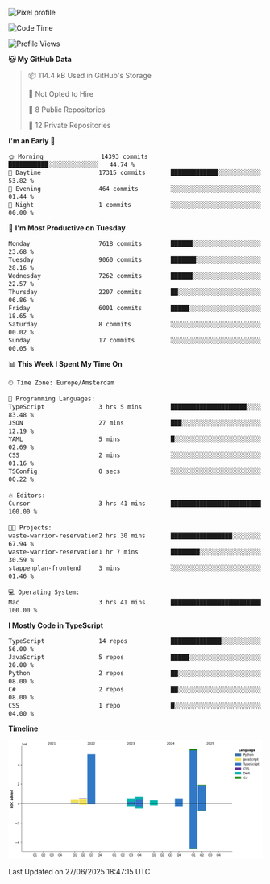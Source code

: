 ![Pixel profile](https://pixel-profile.vercel.app/api/github-stats?username=Atchferox&screen_effect=true&theme=rainbow
)


<!--START_SECTION:waka-->
![Code Time](http://img.shields.io/badge/Code%20Time-716%20hrs%2025%20mins-blue)

![Profile Views](http://img.shields.io/badge/Profile%20Views-0-blue)

**🐱 My GitHub Data** 

> 📦 114.4 kB Used in GitHub's Storage 
 > 
> 🚫 Not Opted to Hire
 > 
> 📜 8 Public Repositories 
 > 
> 🔑 12 Private Repositories 
 > 
**I'm an Early 🐤** 

```text
🌞 Morning                14393 commits       ███████████░░░░░░░░░░░░░░   44.74 % 
🌆 Daytime                17315 commits       █████████████░░░░░░░░░░░░   53.82 % 
🌃 Evening                464 commits         ░░░░░░░░░░░░░░░░░░░░░░░░░   01.44 % 
🌙 Night                  1 commits           ░░░░░░░░░░░░░░░░░░░░░░░░░   00.00 % 
```
📅 **I'm Most Productive on Tuesday** 

```text
Monday                   7618 commits        ██████░░░░░░░░░░░░░░░░░░░   23.68 % 
Tuesday                  9060 commits        ███████░░░░░░░░░░░░░░░░░░   28.16 % 
Wednesday                7262 commits        ██████░░░░░░░░░░░░░░░░░░░   22.57 % 
Thursday                 2207 commits        ██░░░░░░░░░░░░░░░░░░░░░░░   06.86 % 
Friday                   6001 commits        █████░░░░░░░░░░░░░░░░░░░░   18.65 % 
Saturday                 8 commits           ░░░░░░░░░░░░░░░░░░░░░░░░░   00.02 % 
Sunday                   17 commits          ░░░░░░░░░░░░░░░░░░░░░░░░░   00.05 % 
```


📊 **This Week I Spent My Time On** 

```text
🕑︎ Time Zone: Europe/Amsterdam

💬 Programming Languages: 
TypeScript               3 hrs 5 mins        █████████████████████░░░░   83.48 % 
JSON                     27 mins             ███░░░░░░░░░░░░░░░░░░░░░░   12.19 % 
YAML                     5 mins              █░░░░░░░░░░░░░░░░░░░░░░░░   02.69 % 
CSS                      2 mins              ░░░░░░░░░░░░░░░░░░░░░░░░░   01.16 % 
TSConfig                 0 secs              ░░░░░░░░░░░░░░░░░░░░░░░░░   00.22 % 

🔥 Editors: 
Cursor                   3 hrs 41 mins       █████████████████████████   100.00 % 

🐱‍💻 Projects: 
waste-warrior-reservation2 hrs 30 mins       █████████████████░░░░░░░░   67.94 % 
waste-warrior-reservation1 hr 7 mins         ████████░░░░░░░░░░░░░░░░░   30.59 % 
stappenplan-frontend     3 mins              ░░░░░░░░░░░░░░░░░░░░░░░░░   01.46 % 

💻 Operating System: 
Mac                      3 hrs 41 mins       █████████████████████████   100.00 % 
```

**I Mostly Code in TypeScript** 

```text
TypeScript               14 repos            ██████████████░░░░░░░░░░░   56.00 % 
JavaScript               5 repos             █████░░░░░░░░░░░░░░░░░░░░   20.00 % 
Python                   2 repos             ██░░░░░░░░░░░░░░░░░░░░░░░   08.00 % 
C#                       2 repos             ██░░░░░░░░░░░░░░░░░░░░░░░   08.00 % 
CSS                      1 repo              █░░░░░░░░░░░░░░░░░░░░░░░░   04.00 % 
```



**Timeline**

![Lines of Code chart](https://raw.githubusercontent.com/Atchferox/Atchferox/main/assets/bar_graph.png)


 Last Updated on 27/06/2025 18:47:15 UTC
<!--END_SECTION:waka-->
